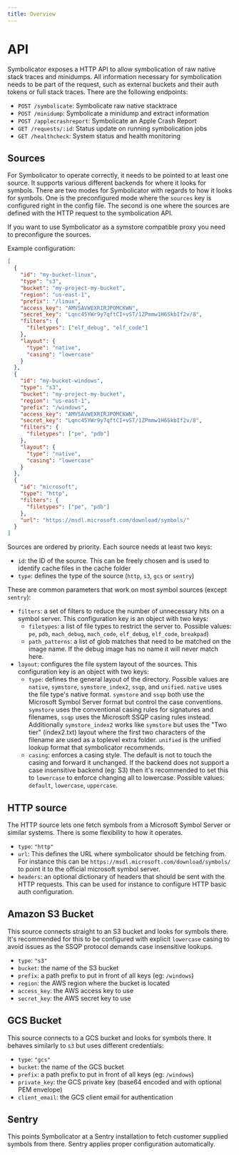 ```yaml
---
title: Overview
---
```


# API

Symbolicator exposes a HTTP API to allow symbolication of raw native stack
traces and minidumps. All information necessary for symbolication needs to be
part of the request, such as external buckets and their auth tokens or full
stack traces. There are the following endpoints:

- `POST /symbolicate`: Symbolicate raw native stacktrace
- `POST /minidump`: Symbolicate a minidump and extract information
- `POST /applecrashreport`: Symbolicate an Apple Crash Report
- `GET /requests/:id`: Status update on running symbolication jobs
- `GET /healthcheck`: System status and health monitoring

## Sources

For Symbolicator to operate correctly, it needs to be pointed to at least one
source. It supports various different backends for where it looks for symbols.
There are two modes for Symbolicator with regards to how it looks for symbols.
One is the preconfigured mode where the `sources` key is configured right in the
config file. The second is one where the sources are defined with the HTTP
request to the symbolication API.

If you want to use Symbolicator as a symstore compatible proxy you need to
preconfigure the sources.

Example configuration:

```json
[
  {
    "id": "my-bucket-linux",
    "type": "s3",
    "bucket": "my-project-my-bucket",
    "region": "us-east-1",
    "prefix": "/linux",
    "access_key": "AMVSAVWEXRIRJPOMCKWN",
    "secret_key": "Lqnc45YWr9y7qftCI+vST/1ZPmmw1H6SkbIf2v/8",
    "filters": {
      "filetypes": ["elf_debug", "elf_code"]
    },
    "layout": {
      "type": "native",
      "casing": "lowercase"
    }
  },
  {
    "id": "my-bucket-windows",
    "type": "s3",
    "bucket": "my-project-my-bucket",
    "region": "us-east-1",
    "prefix": "/windows",
    "access_key": "AMVSAVWEXRIRJPOMCKWN",
    "secret_key": "Lqnc45YWr9y7qftCI+vST/1ZPmmw1H6SkbIf2v/8",
    "filters": {
      "filetypes": ["pe", "pdb"]
    },
    "layout": {
      "type": "native",
      "casing": "lowercase"
    }
  },
  {
    "id": "microsoft",
    "type": "http",
    "filters": {
      "filetypes": ["pe", "pdb"]
    },
    "url": "https://msdl.microsoft.com/download/symbols/"
  }
]
```

Sources are ordered by priority. Each source needs at least two keys:

- `id`: the ID of the source. This can be freely chosen and is used to identify
  cache files in the cache folder
- `type`: defines the type of the source (`http`, `s3`, `gcs` or `sentry`)

These are common parameters that work on most symbol sources (except `sentry`):

- `filters`: a set of filters to reduce the number of unnecessary hits on a
  symbol server. This configuration key is an object with two keys:
  - `filetypes`: a list of file types to restrict the server to. Possible
    values: `pe`, `pdb`, `mach_debug`, `mach_code`, `elf_debug`, `elf_code`,
    `breakpad`)
  - `path_patterns`: a list of glob matches that need to be matched on the image
    name. If the debug image has no name it will never match here.
- `layout`: configures the file system layout of the sources. This configuration
  key is an object with two keys:
  - `type`: defines the general layout of the directory. Possible values are
    `native`, `symstore`, `symstore_index2`, `ssqp`, and `unified`.
    `native` uses the file type's native format. `symstore` and `ssqp` both
    use the Microsoft Symbol Server format but control the case
    conventions. `symstore` uses the conventional casing rules for
    signatures and filenames, `ssqp` uses the Microsoft SSQP casing rules
    instead. Additionally `symstore_index2` works like `symstore` but uses
    the "Two tier" (index2.txt) layout where the first two characters of
    the filename are used as a toplevel extra folder. `unified` is the
    unified lookup format that symbolicator recommends.
  - `casing`: enforces a casing style. The default is not to touch the casing
    and forward it unchanged. If the backend does not support a case insensitive
    backend (eg: S3) then it's recommended to set this to `lowercase` to enforce
    changing all to lowercase. Possible values: `default`, `lowercase`,
    `uppercase`.

## HTTP source

The HTTP source lets one fetch symbols from a Microsoft Symbol Server or similar
systems. There is some flexibility to how it operates.

- `type`: `"http"`
- `url`: This defines the URL where symbolicator should be fetching from. For
  instance this can be `https://msdl.microsoft.com/download/symbols/` to point
  it to the official microsoft symbol server.
- `headers`: an optional dictionary of headers that should be sent with the HTTP
  requests. This can be used for instance to configure HTTP basic auth
  configuration.

## Amazon S3 Bucket

This source connects straight to an S3 bucket and looks for symbols there. It's
recommended for this to be configured with explicit `lowercase` casing to avoid
issues as the SSQP protocol demands case insensitive lookups.

- `type`: `"s3"`
- `bucket`: the name of the S3 bucket
- `prefix`: a path prefix to put in front of all keys (eg: `/windows`)
- `region`: the AWS region where the bucket is located
- `access_key`: the AWS access key to use
- `secret_key`: the AWS secret key to use

## GCS Bucket

This source connects to a GCS bucket and looks for symbols there. It behaves
similarly to `s3` but uses different credentials:

- `type`: `"gcs"`
- `bucket`: the name of the GCS bucket
- `prefix`: a path prefix to put in front of all keys (eg: `/windows`)
- `private_key`: the GCS private key (base64 encoded and with optional PEM
  envelope)
- `client_email`: the GCS client email for authentication

## Sentry

This points Symbolicator at a Sentry installation to fetch customer supplied
symbols from there. Sentry applies proper configuration automatically.
